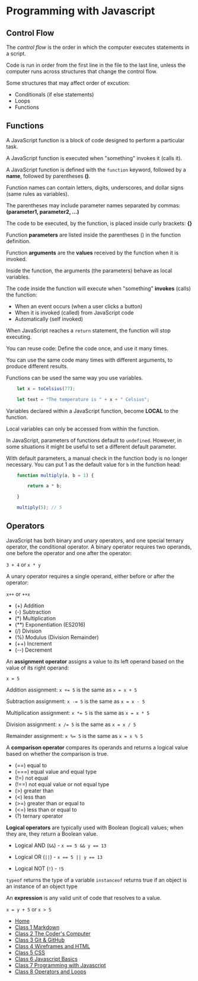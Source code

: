 # Programming with Javascript

## Control Flow

The *control flow* is the order in which the computer executes statements in a script.

Code is run in order from the first line in the file to the last line, unless the computer runs across structures that change the control flow.

Some structures that may affect order of excution:

- Conditionals (if else statements)
- Loops
- Functions

## Functions

A JavaScript function is a block of code designed to perform a particular task.

A JavaScript function is executed when "something" invokes it (calls it).

A JavaScript function is defined with the `function` keyword, followed by a **name**, followed by parentheses **()**.

Function names can contain letters, digits, underscores, and dollar signs (same rules as variables).

The parentheses may include parameter names separated by commas: **(parameter1, parameter2, ...)**

The code to be executed, by the function, is placed inside curly brackets: **{}**

Function **parameters** are listed inside the parentheses () in the function definition.

Function **arguments** are the **values** received by the function when it is invoked.

Inside the function, the arguments (the parameters) behave as local variables.

The code inside the function will execute when "something" **invokes** (calls) the function:

- When an event occurs (when a user clicks a button)
- When it is invoked (called) from JavaScript code
- Automatically (self invoked)

When JavaScript reaches a `return` statement, the function will stop executing.

You can reuse code: Define the code once, and use it many times.

You can use the same code many times with different arguments, to produce different results.

Functions can be used the same way you use variables.

```javascript
    let x = toCelsius(77);

    let text = "The temperature is " + x + " Celsius";
```

Variables declared within a JavaScript function, become **LOCAL** to the function.

Local variables can only be accessed from within the function.

In JavaScript, parameters of functions default to `undefined`. However, in some situations it might be useful to set a different default parameter.

With default parameters, a manual check in the function body is no longer necessary. You can put 1 as the default value for `b` in the function head:

```javascript
    function multiply(a, b = 1) {

        return a * b;

    }

    multiply(5); // 5
```

## Operators

JavaScript has both binary and unary operators, and one special ternary operator, the conditional operator. A binary operator requires two operands, one before the operator and one after the operator:

`3 + 4` or `x * y`

A unary operator requires a single operand, either before or after the operator:

`x++` or `++x`

- (+) Addition
- (-) Subtraction
- (*) Multiplication
- (**) Exponentiation (ES2016)
- (/) Division
- (%) Modulus (Division Remainder)
- (++) Increment
- (--) Decrement

An **assignment operator** assigns a value to its left operand based on the value of its right operand:

`x = 5`

Addition assignment: `x += 5` is the same as `x = x + 5`

Subtraction assignment: `x -= 5` is the same as `x = x - 5`

Multiplication assignment: `x *= 5` is the same as `x = x * 5`

Division assignment: `x /= 5` is the same as `x = x / 5`

Remainder assignment: `x %= 5` is the same as `x = x % 5`

A **comparison operator** compares its operands and returns a logical value based on whether the comparison is true.

- (==) equal to
- (===) equal value and equal type
- (!=) not equal
- (!==) not equal value or not equal type
- (>) greater than
- (<) less than
- (>=) greater than or equal to
- (<=) less than or equal to
- (?) ternary operator

**Logical operators** are typically used with Boolean (logical) values; when they are, they return a Boolean value.

- Logical AND (`&&`) - `x == 5 && y == 13`

- Logical OR (`||`) - `x == 5 || y == 13`

- Logical NOT (`!`) - `!5`

`typeof` returns the type of a variable
`instanceof` returns true if an object is an instance of an object type

An **expression** is any valid unit of code that resolves to a value.

`x = y + 5` or `x > 5`

- [Home](README.md)
- [Class 1 Markdown](class1.md)
- [Class 2 The Coder's Computer](class2.md)
- [Class 3 Git & GitHub](class3.md)
- [Class 4 Wireframes and HTML](class4.md)
- [Class 5 CSS](class5.md)
- [Class 6 Javascript Basics](class6.md)
- [Class 7 Programming with Javascript](class7.md)
- [Class 8 Operators and Loops](class8.md)
